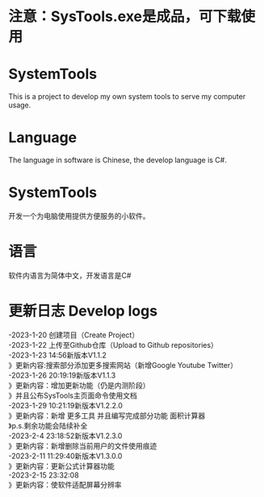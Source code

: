 # 注意：SysTools.exe是成品，可下载使用

# SystemTools
This is a project to develop my own system tools to serve my computer usage.
# Language
The language in software is Chinese, the develop language is C#.


# SystemTools
开发一个为电脑使用提供方便服务的小软件。
# 语言
软件内语言为简体中文，开发语言是C#

# 更新日志 Develop logs
-2023-1-20 创建项目（Create Project）<br>
-2023-1-22 上传至Github仓库（Upload to Github repositories）<br>
-2023-1-23 14:56新版本V1.1.2<br>
》更新内容:搜索部分添加更多搜索网站（新增Google Youtube Twitter）<br>
-2023-1-26 20:19:19新版本V1.1.3<br>
》更新内容：增加更新功能（仍是内测阶段）<br>
》并且公布SysTools主页面命令使用文档<br>
-2023-1-29 10:21:19新版本V1.2.2.0<br>
》更新内容：新增 更多工具 并且编写完成部分功能 面积计算器<br>
》p.s.剩余功能会陆续补全<br>
-2023-2-4 23:18:52新版本V1.2.3.0<br>
》更新内容：新增删除当前用户的文件使用痕迹<br>
-2023-2-11 11:29:40新版本V1.3.0.0<br>
》更新内容：更新公式计算器功能<br>
-2023-2-15 23:32:08<br>
》更新内容：使软件适配屏幕分辨率<br>
